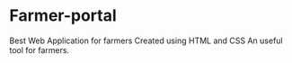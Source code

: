 # Farmer-portal
Best Web Application for farmers
Created using HTML and CSS
An useful tool for farmers.
